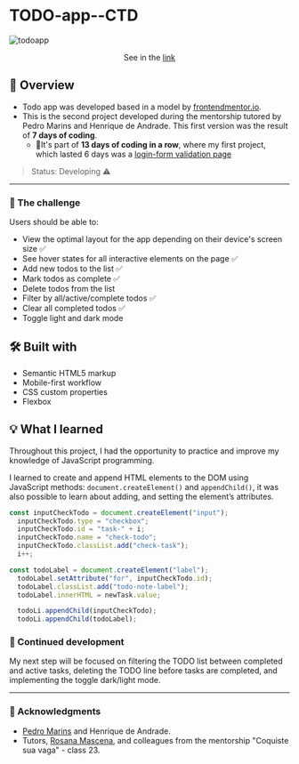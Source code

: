 # TODO-app--CTD
![todoapp](https://user-images.githubusercontent.com/97140968/218546356-2c869696-96c4-4bdc-98e7-2e51d1a3f8d1.png)
<p align = "center"> See in the <a href="https://lucaso-silva.github.io/todo-app--CTD/">link</a></p>

## 📑 Overview
- Todo app was developed based in a model by [frontendmentor.io](https://www.frontendmentor.io/challenges/todo-app-Su1_KokOW).
- This is the second project developed during the mentorship tutored by Pedro Marins and Henrique de Andrade. This first version was the result of **7 days of coding**.
  - 📌It's part of **13 days of coding in a row**, where my first project, which lasted 6 days was a [login-form validation page](https://sing-up-form-ctd.vercel.app/)
  
> Status: Developing ⚠️
---
### 🎯 The challenge
Users should be able to:
- View the optimal layout for the app depending on their device's screen size ✅
- See hover states for all interactive elements on the page ✅
- Add new todos to the list ✅
- Mark todos as complete ✅
- Delete todos from the list 
- Filter by all/active/complete todos ✅
- Clear all completed todos ✅
- Toggle light and dark mode

## 🛠️ Built with
- Semantic HTML5 markup
- Mobile-first workflow
- CSS custom properties
- Flexbox

## 💡 What I learned
Throughout this project, I had the opportunity to practice and improve my knowledge of JavaScript programming.

I learned to create and append HTML elements to the DOM using JavaScript methods: `document.createElement()` and `appendChild()`, it was also possible to learn about adding, and setting the element’s attributes.
```JavaScript
const inputCheckTodo = document.createElement("input");
  inputCheckTodo.type = "checkbox";
  inputCheckTodo.id = "task-" + i;
  inputCheckTodo.name = "check-todo";
  inputCheckTodo.classList.add("check-task");
  i++;

const todoLabel = document.createElement("label");
  todoLabel.setAttribute("for", inputCheckTodo.id);
  todoLabel.classList.add("todo-note-label");
  todoLabel.innerHTML = newTask.value;

  todoLi.appendChild(inputCheckTodo);
  todoLi.appendChild(todoLabel);
```

### 🧱 Continued development
My next step will be focused on filtering the TODO list between completed and active tasks, deleting the TODO line before tasks are completed, and implementing the toggle dark/light mode.

---
### 🏅 Acknowledgments
- [Pedro Marins](https://github.com/pedromarins) and Henrique de Andrade. 
- Tutors, [Rosana Mascena](https://github.com/RosanaMascena), and colleagues from the mentorship "Coquiste sua vaga" - class 23.


